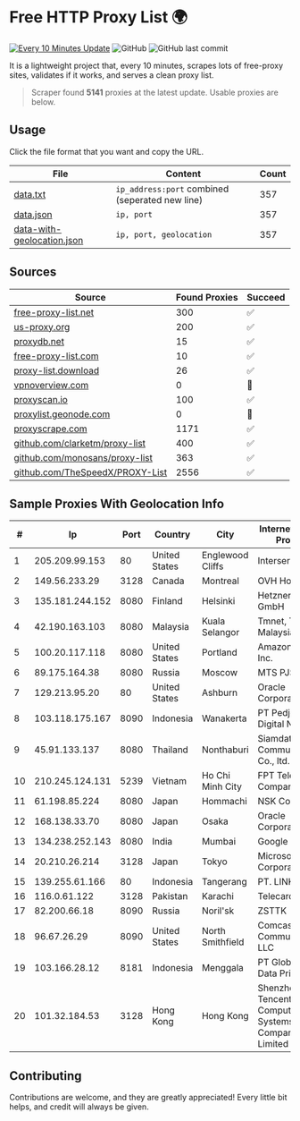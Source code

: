 
# Free HTTP Proxy List 🌍

[![Every 10 Minutes Update](https://github.com/mertguvencli/http-proxy-list/actions/workflows/main.yml/badge.svg?branch=main)](https://github.com/mertguvencli/http-proxy-list/actions/workflows/main.yml)
![GitHub](https://img.shields.io/github/license/mertguvencli/http-proxy-list)
![GitHub last commit](https://img.shields.io/github/last-commit/mertguvencli/http-proxy-list)

It is a lightweight project that, every 10 minutes, scrapes lots of free-proxy sites, validates if it works, and serves a clean proxy list.


> Scraper found **5141** proxies at the latest update. Usable proxies are below.

## Usage

Click the file format that you want and copy the URL.


|File|Content|Count|
|----|-------|-----|
|[data.txt](https://raw.githubusercontent.com/mertguvencli/http-proxy-list/main/proxy-list/data.txt)|`ip_address:port` combined (seperated new line)|357|
|[data.json](https://raw.githubusercontent.com/mertguvencli/http-proxy-list/main/proxy-list/data.json)|`ip, port`|357|
|[data-with-geolocation.json](https://raw.githubusercontent.com/mertguvencli/http-proxy-list/main/proxy-list/data-with-geolocation.json)|`ip, port, geolocation`|357|

## Sources

|Source|Found Proxies|Succeed|
|------|-------------|-------|
|[free-proxy-list.net](https://free-proxy-list.net)|300|✅|
|[us-proxy.org](https://www.us-proxy.org)|200|✅|
|[proxydb.net](http://proxydb.net)|15|✅|
|[free-proxy-list.com](https://free-proxy-list.com/?page=&port=&type%5B%5D=http&type%5B%5D=https&up_time=0&search=Search)|10|✅|
|[proxy-list.download](https://www.proxy-list.download/HTTP)|26|✅|
|[vpnoverview.com](https://vpnoverview.com/privacy/anonymous-browsing/free-proxy-servers)|0|🚫|
|[proxyscan.io](https://www.proxyscan.io)|100|✅|
|[proxylist.geonode.com](https://proxylist.geonode.com/api/proxy-list?limit=300&page=1&sort_by=lastChecked&sort_type=desc&protocols=http,https)|0|🚫|
|[proxyscrape.com](https://api.proxyscrape.com/v2/?request=displayproxies&protocol=http&timeout=10000&country=all&ssl=all&anonymity=all)|1171|✅|
|[github.com/clarketm/proxy-list](https://raw.githubusercontent.com/clarketm/proxy-list/master/proxy-list-raw.txt)|400|✅|
|[github.com/monosans/proxy-list](https://raw.githubusercontent.com/monosans/proxy-list/main/proxies/http.txt)|363|✅|
|[github.com/TheSpeedX/PROXY-List](https://raw.githubusercontent.com/TheSpeedX/PROXY-List/master/http.txt)|2556|✅|


## Sample Proxies With Geolocation Info

|#|Ip|Port|Country|City|Internet Service Provider|
|-|--|----|-------|----|-------------------------|
|1|205.209.99.153|80|United States|Englewood Cliffs|Interserver, Inc|
|2|149.56.233.29|3128|Canada|Montreal|OVH Hosting|
|3|135.181.244.152|8080|Finland|Helsinki|Hetzner Online GmbH|
|4|42.190.163.103|8080|Malaysia|Kuala Selangor|Tmnet, Telekom Malaysia Bhd.|
|5|100.20.117.118|8080|United States|Portland|Amazon.com, Inc.|
|6|89.175.164.38|8080|Russia|Moscow|MTS PJSC|
|7|129.213.95.20|80|United States|Ashburn|Oracle Corporation|
|8|103.118.175.167|8090|Indonesia|Wanakerta|PT Pedjoeang Digital Networks|
|9|45.91.133.137|8080|Thailand|Nonthaburi|Siamdata Communication Co., ltd.|
|10|210.245.124.131|5239|Vietnam|Ho Chi Minh City|FPT Telecom Company|
|11|61.198.85.224|8080|Japan|Hommachi|NSK Co., Ltd.|
|12|168.138.33.70|8080|Japan|Osaka|Oracle Corporation|
|13|134.238.252.143|8080|India|Mumbai|Google LLC|
|14|20.210.26.214|3128|Japan|Tokyo|Microsoft Corporation|
|15|139.255.61.166|80|Indonesia|Tangerang|PT. LINKNET|
|16|116.0.61.122|3128|Pakistan|Karachi|Telecard|
|17|82.200.66.18|8090|Russia|Noril'sk|ZSTTK|
|18|96.67.26.29|8090|United States|North Smithfield|Comcast Cable Communications, LLC|
|19|103.166.28.12|8181|Indonesia|Menggala|PT Global Media Data Prima|
|20|101.32.184.53|3128|Hong Kong|Hong Kong|Shenzhen Tencent Computer Systems Company Limited|



## Contributing

Contributions are welcome, and they are greatly appreciated! Every
little bit helps, and credit will always be given.

